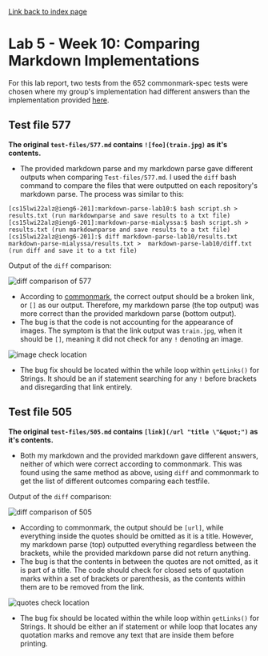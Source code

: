 [Link back to index page](https://mialyssa.github.io/cse15l-lab-reports/)

# Lab 5 - Week 10: Comparing Markdown Implementations 

For this lab report, two tests from the 652 commonmark-spec tests were chosen where my group's implementation had different answers than the implementation 
provided [here](https://github.com/ucsd-cse15l-w22/markdown-parse).


## Test file 577

__The original ```test-files/577.md``` contains ```![foo](train.jpg)``` as it's contents.__
* The provided markdown parse and my markdown parse gave different outputs when comparing ```Test-files/577.md```. I used the ```diff``` bash command to compare the files 
that were outputted on each repository's markdown parse. The process was similar to this:

```
[cs15lwi22alz@ieng6-201]:markdown-parse-lab10:$ bash script.sh > results.txt (run markdownparse and save results to a txt file)
[cs15lwi22alz@ieng6-201]:markdown-parse-mialyssa:$ bash script.sh > results.txt (run markdownparse and save results to a txt file)
[cs15lwi22alz@ieng6-201]:$ diff markdown-parse-lab10/results.txt markdown-parse-mialyssa/results.txt >  markdown-parse-lab10/diff.txt (run diff and save it to a txt file)
```
Output of the ```diff``` comparison:

![diff comparison of 577](https://user-images.githubusercontent.com/97639434/157852351-793f4bcf-7062-4275-b253-b7ddacd96f00.png)

* According to [commonmark](https://spec.commonmark.org/dingus/), the correct output
should be a broken link, or ```[]``` as our output. Therefore, my markdown parse (the top output) was more correct than the provided markdown parse (bottom output).
* The bug is that the code is not accounting for the appearance of images. The symptom is that the link output was ```train.jpg```, when it should be ```[]```, meaning 
it did not check for any ```!``` denoting an image.

![image check location](https://user-images.githubusercontent.com/97639434/159097971-f96d62ac-cbb0-41d8-a8c4-538e9066398d.png)

* The bug fix should be located within the while loop within ```getLinks()``` for Strings. It should be an if statement searching for any ```!``` before brackets
and disregarding that link entirely.


## Test file 505

__The original ```test-files/505.md``` contains ```[link](/url "title \"&quot;")``` as it's contents.__
* Both my markdown and the provided markdown gave different answers, neither of which were correct according to commonmark. This was found using the same method as above,
using ```diff``` and commonmark to get the list of different outcomes comparing each testfile.

Output of the ```diff``` comparison:

![diff comparison of 505](https://user-images.githubusercontent.com/97639434/157855810-4fd0eacb-2daa-402e-aeea-042a4a319d1c.png)

* According to commonmark, the output should be ```[url]```, while everything inside the quotes should be omitted as it is a title. However, my markdown parse (top) 
outputted everything regardless between the brackets, while the provided markdown parse did not return anything.
* The bug is that the contents in between the quotes are not omitted, as it is part of a title. The code should check for closed sets of quotation marks within a
set of brackets or parenthesis, as the contents within them are to be removed from the link.

![quotes check location](https://user-images.githubusercontent.com/97639434/159098231-0b1c3bb6-f072-4986-b1ce-fd9fd71f213e.png)

* The bug fix should be located within the while loop within ```getLinks()``` for Strings. It should be either an if statement or while loop that locates any quotation
marks and remove any text that are inside them before printing.
